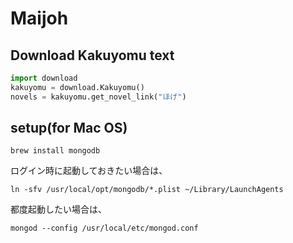 # Maijoh

## Download Kakuyomu text

```python
import download
kakuyomu = download.Kakuyomu()
novels = kakuyomu.get_novel_link("ほげ")
```

## setup(for Mac OS)

```
brew install mongodb
```

ログイン時に起動しておきたい場合は、

```
ln -sfv /usr/local/opt/mongodb/*.plist ~/Library/LaunchAgents
```

都度起動したい場合は、
```
mongod --config /usr/local/etc/mongod.conf
```
